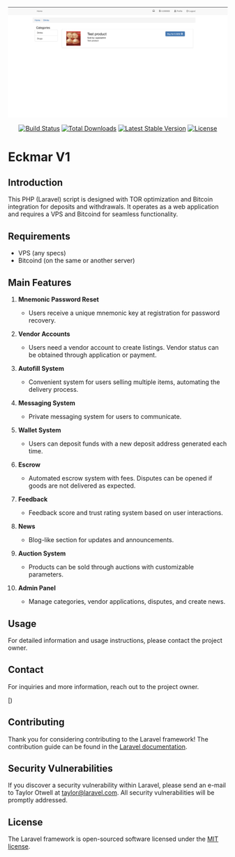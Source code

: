 <p align="center"><img src="https://github.com/Eckmars/Eckmar-V1/blob/main/Demo/Eckmar-v1.png"></p>

<p align="center">
<a href="https://travis-ci.org/laravel/framework"><img src="https://travis-ci.org/laravel/framework.svg" alt="Build Status"></a>
<a href="https://packagist.org/packages/laravel/framework"><img src="https://poser.pugx.org/laravel/framework/d/total.svg" alt="Total Downloads"></a>
<a href="https://packagist.org/packages/laravel/framework"><img src="https://poser.pugx.org/laravel/framework/v/stable.svg" alt="Latest Stable Version"></a>
<a href="https://packagist.org/packages/laravel/framework"><img src="https://poser.pugx.org/laravel/framework/license.svg" alt="License"></a>
</p>


<p align="center"> <h1> <strong> Eckmar V1 </strong></h1> </p>

## Introduction

This PHP (Laravel) script is designed with TOR optimization and Bitcoin integration for deposits and withdrawals. It operates as a web application and requires a VPS and Bitcoind for seamless functionality.

## Requirements

- VPS (any specs)
- Bitcoind (on the same or another server)

## Main Features

1. **Mnemonic Password Reset**
   - Users receive a unique mnemonic key at registration for password recovery.

2. **Vendor Accounts**
   - Users need a vendor account to create listings. Vendor status can be obtained through application or payment.

3. **Autofill System**
   - Convenient system for users selling multiple items, automating the delivery process.

4. **Messaging System**
   - Private messaging system for users to communicate.

5. **Wallet System**
   - Users can deposit funds with a new deposit address generated each time.

6. **Escrow**
   - Automated escrow system with fees. Disputes can be opened if goods are not delivered as expected.

7. **Feedback**
   - Feedback score and trust rating system based on user interactions.

8. **News**
   - Blog-like section for updates and announcements.

9. **Auction System**
   - Products can be sold through auctions with customizable parameters.

10. **Admin Panel**
    - Manage categories, vendor applications, disputes, and create news.

## Usage

For detailed information and usage instructions, please contact the project owner.

## Contact

For inquiries and more information, reach out to the project owner.

[)


## Contributing

Thank you for considering contributing to the Laravel framework! The contribution guide can be found in the [Laravel documentation]().

## Security Vulnerabilities

If you discover a security vulnerability within Laravel, please send an e-mail to Taylor Otwell at taylor@laravel.com. All security vulnerabilities will be promptly addressed.

## License

The Laravel framework is open-sourced software licensed under the [MIT license](http://opensource.org/licenses/MIT).
